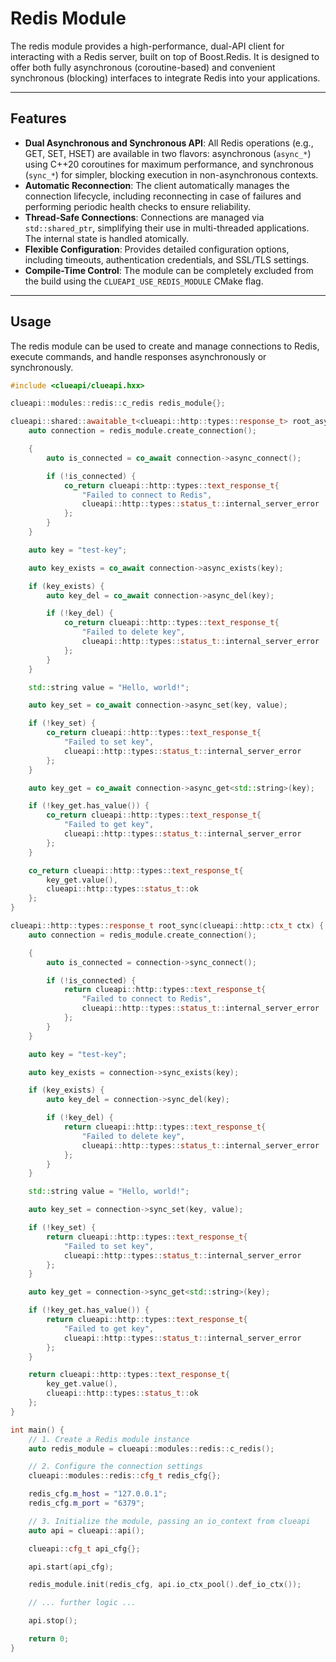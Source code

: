 # Redis Module

The redis module provides a high-performance, dual-API client for interacting with a Redis server, built on top of Boost.Redis. It is designed to offer both fully asynchronous (coroutine-based) and convenient synchronous (blocking) interfaces to integrate Redis into your applications.

---

## Features

- **Dual Asynchronous and Synchronous API**: All Redis operations (e.g., GET, SET, HSET) are available in two flavors: asynchronous (`async_*`) using C++20 coroutines for maximum performance, and synchronous (`sync_*`) for simpler, blocking execution in non-asynchronous contexts.
- **Automatic Reconnection**: The client automatically manages the connection lifecycle, including reconnecting in case of failures and performing periodic health checks to ensure reliability.
- **Thread-Safe Connections**: Connections are managed via `std::shared_ptr`, simplifying their use in multi-threaded applications. The internal state is handled atomically.
- **Flexible Configuration**: Provides detailed configuration options, including timeouts, authentication credentials, and SSL/TLS settings.
- **Compile-Time Control**: The module can be completely excluded from the build using the `CLUEAPI_USE_REDIS_MODULE` CMake flag.

---

## Usage

The redis module can be used to create and manage connections to Redis, execute commands, and handle responses asynchronously or synchronously.

```cpp
#include <clueapi/clueapi.hxx>

clueapi::modules::redis::c_redis redis_module{};

clueapi::shared::awaitable_t<clueapi::http::types::response_t> root_async(clueapi::http::ctx_t ctx) {
    auto connection = redis_module.create_connection();

    {
        auto is_connected = co_await connection->async_connect();

        if (!is_connected) {
            co_return clueapi::http::types::text_response_t{
                "Failed to connect to Redis",
                clueapi::http::types::status_t::internal_server_error
            };
        }
    }

    auto key = "test-key";

    auto key_exists = co_await connection->async_exists(key);

    if (key_exists) {
        auto key_del = co_await connection->async_del(key);

        if (!key_del) {
            co_return clueapi::http::types::text_response_t{
                "Failed to delete key",
                clueapi::http::types::status_t::internal_server_error
            };
        }
    }

    std::string value = "Hello, world!";

    auto key_set = co_await connection->async_set(key, value);

    if (!key_set) {
        co_return clueapi::http::types::text_response_t{
            "Failed to set key",
            clueapi::http::types::status_t::internal_server_error
        };
    }

    auto key_get = co_await connection->async_get<std::string>(key);

    if (!key_get.has_value()) {
        co_return clueapi::http::types::text_response_t{
            "Failed to get key",
            clueapi::http::types::status_t::internal_server_error
        };
    }

    co_return clueapi::http::types::text_response_t{
        key_get.value(),
        clueapi::http::types::status_t::ok
    };
}

clueapi::http::types::response_t root_sync(clueapi::http::ctx_t ctx) {
    auto connection = redis_module.create_connection();

    {
        auto is_connected = connection->sync_connect();

        if (!is_connected) {
            return clueapi::http::types::text_response_t{
                "Failed to connect to Redis",
                clueapi::http::types::status_t::internal_server_error
            };
        }
    }

    auto key = "test-key";

    auto key_exists = connection->sync_exists(key);

    if (key_exists) {
        auto key_del = connection->sync_del(key);

        if (!key_del) {
            return clueapi::http::types::text_response_t{
                "Failed to delete key",
                clueapi::http::types::status_t::internal_server_error
            };
        }
    }

    std::string value = "Hello, world!";

    auto key_set = connection->sync_set(key, value);

    if (!key_set) {
        return clueapi::http::types::text_response_t{
            "Failed to set key",
            clueapi::http::types::status_t::internal_server_error
        };
    }

    auto key_get = connection->sync_get<std::string>(key);

    if (!key_get.has_value()) {
        return clueapi::http::types::text_response_t{
            "Failed to get key",
            clueapi::http::types::status_t::internal_server_error
        };
    }

    return clueapi::http::types::text_response_t{
        key_get.value(),
        clueapi::http::types::status_t::ok
    };
}

int main() {
    // 1. Create a Redis module instance
    auto redis_module = clueapi::modules::redis::c_redis();

    // 2. Configure the connection settings
    clueapi::modules::redis::cfg_t redis_cfg{};

    redis_cfg.m_host = "127.0.0.1";
    redis_cfg.m_port = "6379";

    // 3. Initialize the module, passing an io_context from clueapi
    auto api = clueapi::api();

    clueapi::cfg_t api_cfg{};

    api.start(api_cfg);

    redis_module.init(redis_cfg, api.io_ctx_pool().def_io_ctx());

    // ... further logic ...

    api.stop();

    return 0;
}
```